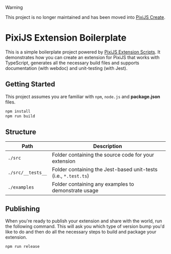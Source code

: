 > [!WARNING]
> This project is no longer maintained and has been moved into [PixiJS Create](https://github.com/pixijs/create-pixi).

# PixiJS Extension Boilerplate

This is a simple boilerplate project powered by [PixiJS Extension Scripts](https://github.com/pixijs/extension-scripts). It demonstrates how you can create an extension for PixiJS that works with TypeScript, generates all the necessary build files and supports documentation (with webdoc) and unit-testing (with Jest).

## Getting Started

This project assumes you are familiar with `npm`, `node.js` and **package.json** files.

```bash
npm install
npm run build
```

## Structure

| Path | Description |
|---|---|
| `./src` | Folder containing the source code for your extension |
| `./src/__tests__` | Folder containing the Jest-based unit-tests (i.e., `*.test.ts`) |
| `./examples` | Folder containing any examples to demonstrate usage |


## Publishing

When you're ready to publish your extension and share with the world, run the following command.
This will ask you which type of version bump you'd like to do and then do all the necessary steps to build
and package your extension.

```bash
npm run release
```
